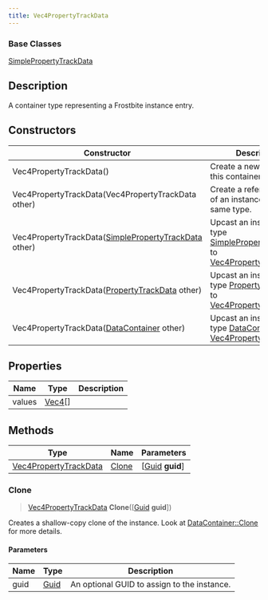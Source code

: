```yaml
---
title: Vec4PropertyTrackData
---
```

### Base Classes

[SimplePropertyTrackData](SimplePropertyTrackData)

## Description

A container type representing a Frostbite instance entry.

## Constructors

| Constructor                                                                      | Description                                                                                                                       |
| -------------------------------------------------------------------------------- | --------------------------------------------------------------------------------------------------------------------------------- |
| Vec4PropertyTrackData()                                                          | Create a new instance of this container type.                                                                                     |
| Vec4PropertyTrackData(Vec4PropertyTrackData other)                               | Create a reference copy of an instance of the same type.                                                                          |
| Vec4PropertyTrackData([SimplePropertyTrackData](SimplePropertyTrackData) other)  | Upcast an instance of type [SimplePropertyTrackData](SimplePropertyTrackData) to [Vec4PropertyTrackData](Vec4PropertyTrackData).  |
| Vec4PropertyTrackData([PropertyTrackData](PropertyTrackData) other)              | Upcast an instance of type [PropertyTrackData](PropertyTrackData) to [Vec4PropertyTrackData](Vec4PropertyTrackData).              |
| Vec4PropertyTrackData([DataContainer](/vext/ref/shared/class/datacontainer) other) | Upcast an instance of type [DataContainer](/vext/ref/shared/class/datacontainer) to [Vec4PropertyTrackData](Vec4PropertyTrackData). |

## Properties

| Name   | Type                                  | Description |
| ------ | ------------------------------------- | ----------- |
| values | [Vec4](/vext/ref/shared/class/Vec4)\[\] |             |

## Methods

| Type                                           | Name            | Parameters                                     |
| ---------------------------------------------- | --------------- | ---------------------------------------------- |
| [Vec4PropertyTrackData](Vec4PropertyTrackData) | [Clone](#clone) | \[[Guid](/vext/ref/shared/class/guid) **guid**\] |

### Clone

> [Vec4PropertyTrackData](Vec4PropertyTrackData) **Clone**(\[[Guid](/vext/ref/shared/class/guid) **guid**\])

Creates a shallow-copy clone of the instance. Look at [DataContainer::Clone](/vext/ref/shared/class/datacontainer#clone) for more details.

#### Parameters

| Name | Type         | Description                                 |
| ---- | ------------ | ------------------------------------------- |
| guid | [Guid](Guid) | An optional GUID to assign to the instance. |
